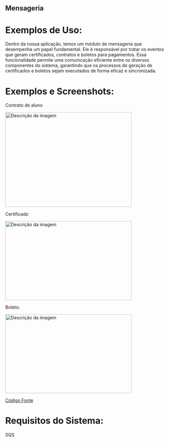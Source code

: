
## Mensageria 
# Exemplos de Uso:
Dentro da nossa aplicação, temos um módulo de mensageria que desempenha um papel fundamental. Ele é responsável por tratar os eventos que geram certificados, contratos e boletos para pagamentos. Essa funcionalidade permite uma comunicação eficiente entre os diversos componentes do sistema, garantindo que os processos de geração de certificados e boletos sejam executados de forma eficaz e sincronizada. 

# Exemplos e Screenshots:

Contrato de aluno

<img src="https://github.com/athenasacademy/athena-handling/assets/106875411/1059d2bc-be83-41e2-88ee-0724255e07d7" width="400" height="300" alt="Descrição da imagem">


Certificado

<img src="https://github.com/athenasacademy/athena-handling/assets/106875411/d9a64b47-3158-44ec-a56a-c4033428d4e2" width="400" height="250" alt="Descrição da imagem">



Boleto:

<img src="https://github.com/athenasacademy/athena-handling/assets/106875411/854639ec-981c-4946-9c1f-68d42df6e5fa" width="400" height="250" alt="Descrição da imagem">


[Código Fonte](https://github.com/athenasacademy/athena-handling/blob/dev/src/AthenasAcademy.Handling/Abstractions/BoletoAbstract.cs) 

# Requisitos do Sistema:
SQS
